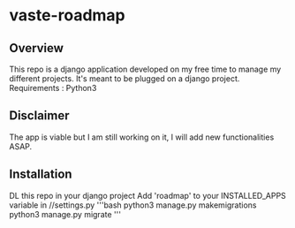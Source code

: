 # vaste-roadmap

## Overview
This repo is a django application developed on my free time to manage my different projects.
It's meant to be plugged on a django project.
Requirements : Python3

## Disclaimer
The app is viable but I am still working on it, I will add new functionalities ASAP.

## Installation
DL this repo in your django project
Add 'roadmap' to your INSTALLED_APPS variable in /<project-name>/settings.py
'''bash
python3 manage.py makemigrations
python3 manage.py migrate
'''